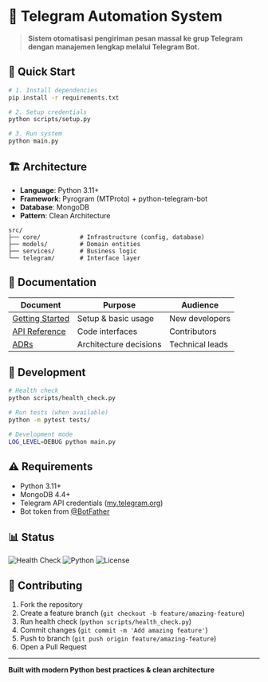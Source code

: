 # 🤖 Telegram Automation System

> **Sistem otomatisasi pengiriman pesan massal ke grup Telegram dengan manajemen lengkap melalui Telegram Bot.**

## 🚀 Quick Start

```bash
# 1. Install dependencies
pip install -r requirements.txt

# 2. Setup credentials  
python scripts/setup.py

# 3. Run system
python main.py
```

## 🏗️ Architecture

- **Language**: Python 3.11+
- **Framework**: Pyrogram (MTProto) + python-telegram-bot
- **Database**: MongoDB 
- **Pattern**: Clean Architecture

```
src/
├── core/           # Infrastructure (config, database)
├── models/         # Domain entities  
├── services/       # Business logic
└── telegram/       # Interface layer
```

## 📖 Documentation

| Document | Purpose | Audience |
|----------|---------|----------|
| [Getting Started](docs/GETTING_STARTED.md) | Setup & basic usage | New developers |
| [API Reference](docs/API.md) | Code interfaces | Contributors |
| [ADRs](docs/decisions/) | Architecture decisions | Technical leads |

## 🔧 Development

```bash
# Health check
python scripts/health_check.py

# Run tests (when available)
python -m pytest tests/

# Development mode
LOG_LEVEL=DEBUG python main.py
```

## ⚠️ Requirements

- Python 3.11+
- MongoDB 4.4+
- Telegram API credentials ([my.telegram.org](https://my.telegram.org))
- Bot token from [@BotFather](https://t.me/BotFather)

## 📊 Status

![Health Check](https://img.shields.io/badge/health-pass-brightgreen)
![Python](https://img.shields.io/badge/python-3.11+-blue)
![License](https://img.shields.io/badge/license-MIT-green)

## 🤝 Contributing

1. Fork the repository
2. Create a feature branch (`git checkout -b feature/amazing-feature`)
3. Run health check (`python scripts/health_check.py`)
4. Commit changes (`git commit -m 'Add amazing feature'`)
5. Push to branch (`git push origin feature/amazing-feature`)
6. Open a Pull Request

---

**Built with modern Python best practices & clean architecture**